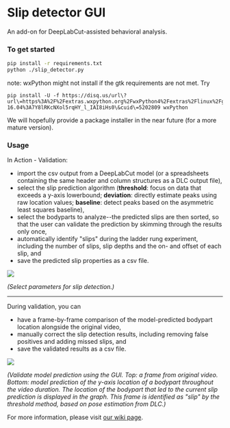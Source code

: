 # Slip detector GUI

An add-on for DeepLabCut-assisted behavioral analysis. 

### To get started

```bash
pip install -r requirements.txt
python ./slip_detector.py
```

note: wxPython might not install if the gtk requirements are not met. Try 
```
pip install -U -f https://disq.us/url\?url\=https%3A%2F%2Fextras.wxpython.org%2FwxPython4%2Fextras%2Flinux%2Fgtk3%2Fubuntu-16.04%3A7Y8lRKcNXol5rqHY_l_IAI8iHs0\&cuid\=5202809 wxPython
```

We will hopefully provide a package installer in the near future (for a more mature version).


### Usage

In Action - Validation:
- import the csv output from a DeepLabCut model (or a spreadsheets containing the same header and column structures as a DLC output file),
- select the slip prediction algorithm (**threshold**: focus on data that exceeds a y-axis lowerbound; **deviation**: directly estimate peaks using raw location values; **baseline**: detect peaks based on the asymmetric least squares baseline),
- select the bodyparts to analyze--the predicted slips are then sorted, so that the user can validate the prediction by skimming through the results only once, 
- automatically identify "slips" during the ladder rung experiment, including the number of slips, slip depths and the on- and offset of each slip, and
- save the predicted slip properties as a csv file.


![](https://github.com/sollan/slip_detector/blob/master/Screenshots/validation%20start%20screen.png)

_(Select parameters for slip detection.)_

***


During validation, you can
- have a frame-by-frame comparison of the model-predicted bodypart location alongside the original video,
- manually correct the slip detection results, including removing false positives and adding missed slips, and
- save the validated results as a csv file. 

![](https://github.com/sollan/slip_detector/blob/master/Screenshots/validation%20main%20page.png)


_(Validate model prediction using the GUI.
Top: a frame from original video.
Bottom: model prediction of the y-axis location of a bodypart throughout the video duration. The location of the bodypart that led to the current slip prediction is displayed in the graph.
This frame is identified as "slip" by the threshold method, based on pose estimation from DLC.)_



For more information, please visit [our wiki page](https://github.com/sollan/slip_detector/wiki).
